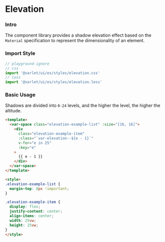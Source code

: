 # Elevation

### Intro
The component library provides a shadow elevation effect based on the `Material`
specification to represent the dimensionality of an element.

### Import Style

```js
// playground-ignore
// css
import '@varlet/ui/es/styles/elevation.css'
// less
import '@varlet/ui/es/styles/elevation.less'
```

### Basic Usage
Shadows are divided into `0-24` levels, and the higher the level, the higher the altitude.

```html
<template>
  <var-space class="elevation-example-list" :size="[16, 16]">
    <div
      class="elevation-example-item"
      :class="`var-elevation--${e - 1}`"
      v-for="e in 25"
      :key="e"
    >
      {{ e - 1 }}
    </div>
  </var-space>
</template>

<style>
.elevation-example-list {
  margin-top: 8px !important;
}

.elevation-example-item {
  display: flex;
  justify-content: center;
  align-items: center;
  width: 25vw;
  height: 25vw;
}
</style>
```
